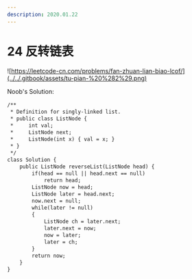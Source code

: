 ```yaml
---
description: 2020.01.22
---
```


# 24 反转链表

![https://leetcode-cn.com/problems/fan-zhuan-lian-biao-lcof/](../../.gitbook/assets/tu-pian-%20%282%29.png)



Noob's Solution:

```text
/**
 * Definition for singly-linked list.
 * public class ListNode {
 *     int val;
 *     ListNode next;
 *     ListNode(int x) { val = x; }
 * }
 */
class Solution {
    public ListNode reverseList(ListNode head) {
        if(head == null || head.next == null)
            return head;
        ListNode now = head;
        ListNode later = head.next;
        now.next = null;
        while(later != null)
        {
            ListNode ch = later.next;
            later.next = now;
            now = later;
            later = ch;
        }
        return now;
    }
}
```



